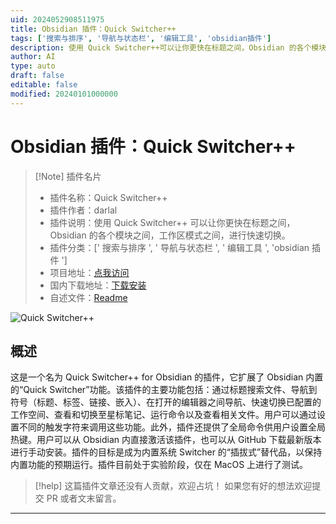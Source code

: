 ```yaml
---
uid: 2024052908511975
title: Obsidian 插件：Quick Switcher++
tags: ['搜索与排序', '导航与状态栏', '编辑工具', 'obsidian插件']
description: 使用 Quick Switcher++可以让你更快在标题之间，Obsidian 的各个模块之间，工作区模式之间，进行快速切换。
author: AI
type: auto
draft: false
editable: false
modified: 20240101000000
---
```


# Obsidian 插件：Quick Switcher++

> [!Note] 插件名片
> - 插件名称：Quick Switcher++
> - 插件作者：darlal
> - 插件说明：使用 Quick Switcher++ 可以让你更快在标题之间，Obsidian 的各个模块之间，工作区模式之间，进行快速切换。
> - 插件分类：[' 搜索与排序 ', ' 导航与状态栏 ', ' 编辑工具 ', 'obsidian 插件 ']
> - 项目地址：[点我访问](https://github.com/darlal/obsidian-switcher-plus)
> - 国内下载地址：[下载安装](https://pkmer.cn/products/plugin/pluginMarket/?darlal-switcher-plus)
> - 自述文件：[Readme](https://ghproxy.net/https://raw.githubusercontent.com/darlal/obsidian-switcher-plus/master/README.md)

![Quick Switcher++](https://cdn.pkmer.cn/covers/darlal-switcher-plus.png!pkmer)

## 概述

这是一个名为 Quick Switcher++ for Obsidian 的插件，它扩展了 Obsidian 内置的“Quick Switcher”功能。该插件的主要功能包括：通过标题搜索文件、导航到符号（标题、标签、链接、嵌入）、在打开的编辑器之间导航、快速切换已配置的工作空间、查看和切换至星标笔记、运行命令以及查看相关文件。用户可以通过设置不同的触发字符来调用这些功能。此外，插件还提供了全局命令供用户设置全局热键。用户可以从 Obsidian 内直接激活该插件，也可以从 GitHub 下载最新版本进行手动安装。插件的目标是成为内置系统 Switcher 的“插拔式”替代品，以保持内置功能的预期运行。插件目前处于实验阶段，仅在 MacOS 上进行了测试。

> [!help]
> 这篇插件文章还没有人贡献，欢迎占坑！
> 如果您有好的想法欢迎提交 PR 或者文末留言。

---



